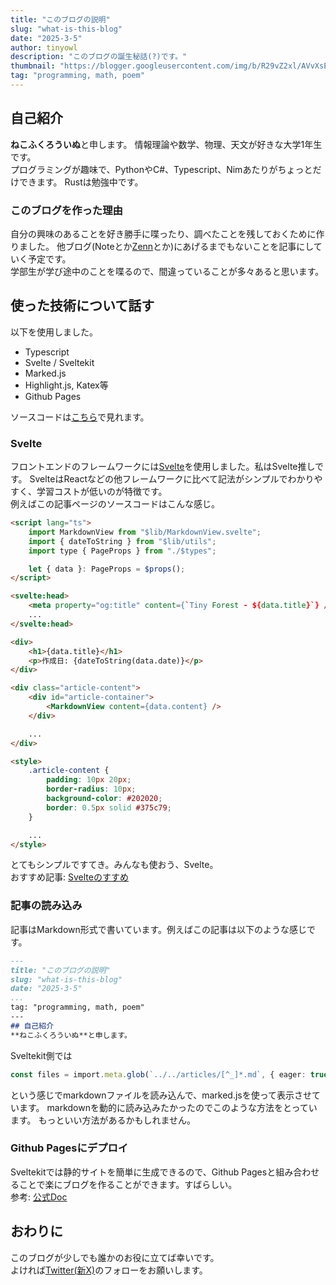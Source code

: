 ```yaml
---
title: "このブログの説明"
slug: "what-is-this-blog"
date: "2025-3-5"
author: tinyowl
description: "このブログの誕生秘話(?)です。"
thumbnail: "https://blogger.googleusercontent.com/img/b/R29vZ2xl/AVvXsEgv6HbVj84Ii-iHFz3DWjFdZ6VSDFiopTyx6HcjKKbg62xoJCWjO1g_3EIHl7MLzExMe0si90liMXu0jbSJiUJOJdLGYO7R-bqqKeXFO7ofD4RFpFbtnq29Tvj0aFWis-pMaw662DX36WF4m_c9lLYF-u76DBMHqMN3MYLRyp4AEHaO3JPu59CWVu4V62Nr/s400/kodai_magdeburg_unicorn_kaseki.png"
tag: "programming, math, poem"
---
```

## 自己紹介
**ねこふくろういぬ**と申します。
情報理論や数学、物理、天文が好きな大学1年生です。   
プログラミングが趣味で、PythonやC#、Typescript、Nimあたりがちょっとだけできます。
Rustは勉強中です。
### このブログを作った理由
自分の興味のあることを好き勝手に喋ったり、調べたことを残しておくために作りました。
他ブログ(Noteとか[Zenn](https://zenn.dev/tinyowl)とか)にあげるまでもないことを記事にしていく予定です。   
学部生が学び途中のことを喋るので、間違っていることが多々あると思います。
## 使った技術について話す
以下を使用しました。
- Typescript
- Svelte / Sveltekit
- Marked.js
- Highlight.js, Katex等
- Github Pages  

ソースコードは[こちら](https://github.com/TinyOwl49/tinyblog)で見れます。
### Svelte
フロントエンドのフレームワークには[Svelte](https://svelte.jp/)を使用しました。私はSvelte推しです。
SvelteはReactなどの他フレームワークに比べて記法がシンプルでわかりやすく、学習コストが低いのが特徴です。  
例えばこの記事ページのソースコードはこんな感じ。
```html
<script lang="ts">
	import MarkdownView from "$lib/MarkdownView.svelte";
	import { dateToString } from "$lib/utils";
	import type { PageProps } from "./$types";

	let { data }: PageProps = $props();
</script>

<svelte:head>
	<meta property="og:title" content={`Tiny Forest - ${data.title}`} />
	...
</svelte:head>

<div>
	<h1>{data.title}</h1>
	<p>作成日: {dateToString(data.date)}</p>
</div>

<div class="article-content">
	<div id="article-container">
		<MarkdownView content={data.content} />
	</div>

	...
</div>

<style>
	.article-content {
		padding: 10px 20px;
		border-radius: 10px;
		background-color: #202020;
		border: 0.5px solid #375c79;
	}

	...
</style>
```
とてもシンプルですてき。みんなも使おう、Svelte。   
おすすめ記事: [Svelteのすすめ](https://qiita.com/kurata04/items/d39e004dc3c837bfc4a1)

### 記事の読み込み
記事はMarkdown形式で書いています。例えばこの記事は以下のような感じです。
```markdown
---
title: "このブログの説明"
slug: "what-is-this-blog"
date: "2025-3-5"
...
tag: "programming, math, poem"
---
## 自己紹介
**ねこふくろういぬ**と申します。
```
Sveltekit側では
```ts
const files = import.meta.glob(`../../articles/[^_]*.md`, { eager: true, query: '?raw' })
```
という感じでmarkdownファイルを読み込んで、marked.jsを使って表示させています。
markdownを動的に読み込みたかったのでこのような方法をとっています。
もっといい方法があるかもしれません。
### Github Pagesにデプロイ
Sveltekitでは静的サイトを簡単に生成できるので、Github Pagesと組み合わせることで楽にブログを作ることができます。すばらしい。  
参考: [公式Doc](https://svelte.jp/docs/kit/adapter-static)
## おわりに
このブログが少しでも誰かのお役に立てば幸いです。  
よければ[Twitter(新X)](https://x.com/kasumi_fukurou)のフォローをお願いします。
